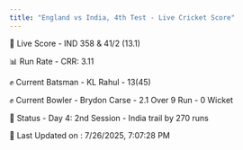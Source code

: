 ```yaml
---
title: "England vs India, 4th Test - Live Cricket Score"
---
```


🔴 Live Score - IND 358 & 41/2 (13.1)  

📊 Run Rate - CRR: 3.11  

✊ Current Batsman - KL Rahul - 13(45)  

✊ Current Bowler - Brydon Carse - 2.1 Over 9 Run - 0 Wicket  

📑 Status - Day 4: 2nd Session - India trail by 270 runs

📝 Last Updated on : 7/26/2025, 7:07:28 PM  

